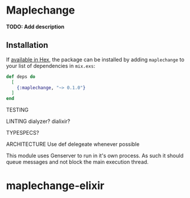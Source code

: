 # Maplechange

**TODO: Add description**

## Installation

If [available in Hex](https://hex.pm/docs/publish), the package can be installed
by adding `maplechange` to your list of dependencies in `mix.exs`:

```elixir
def deps do
  [
    {:maplechange, "~> 0.1.0"}
  ]
end
```

TESTING

LINTING
dialyzer?
dialixir?


TYPESPECS?

ARCHITECTURE
Use def delegeate whenever possible

This module uses Genserver to run in it's own process. As such it should queue messages and not block the main execution thread.



# maplechange-elixir
